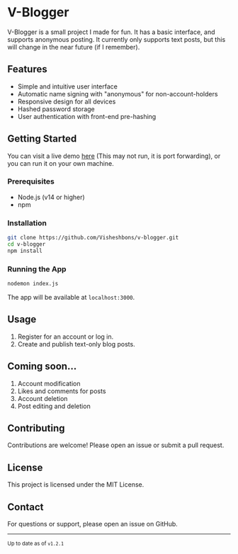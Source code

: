 # V-Blogger

V-Blogger is a small project I made for fun. It has a basic interface, and supports anonymous posting. It currently only supports text posts, but this will change in the near future (if I remember).

## Features

- Simple and intuitive user interface
- Automatic name signing with "anonymous" for non-account-holders
- Responsive design for all devices
- Hashed password storage
- User authentication with front-end pre-hashing

## Getting Started

You can visit a live demo [here](https://jm8jml4b-3000.aue.devtunnels.ms/) (This may not run, it is port forwarding), or you can run it on your own machine.

### Prerequisites

- Node.js (v14 or higher)
- npm

### Installation

```bash
git clone https://github.com/Visheshbons/v-blogger.git
cd v-blogger
npm install
```

### Running the App

```bash
nodemon index.js
```

The app will be available at `localhost:3000`.

## Usage

1. Register for an account or log in.
2. Create and publish text-only blog posts.

## Coming soon...

1. Account modification
2. Likes and comments for posts
3. Account deletion
4. Post editing and deletion

## Contributing

Contributions are welcome! Please open an issue or submit a pull request.

## License

This project is licensed under the MIT License.

## Contact

For questions or support, please open an issue on GitHub.

<hr>

<small>Up to date as of `v1.2.1`</small>